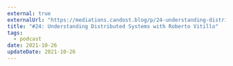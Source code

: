 ```yaml
---
external: true
externalUrl: "https://mediations.candost.blog/p/24-understanding-distributed-systems"
title: "#24: Understanding Distributed Systems with Roberto Vitillo"
tags:
  - podcast
date: 2021-10-26
updateDate: 2021-10-26
---
```

